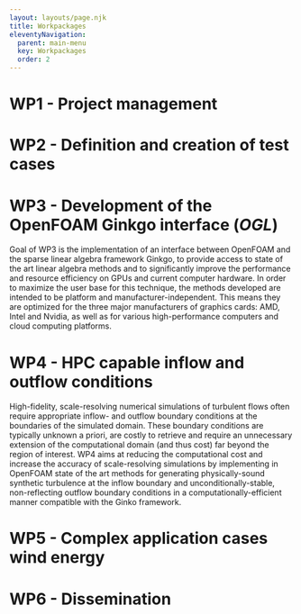 ```yaml
---
layout: layouts/page.njk
title: Workpackages
eleventyNavigation:
  parent: main-menu
  key: Workpackages
  order: 2
---
```


# **WP1** - Project management 
# **WP2** - Definition and creation of test cases 

# **WP3** - Development of the OpenFOAM Ginkgo interface (*OGL*) 
Goal of WP3 is the implementation of an interface between OpenFOAM and the
sparse linear algebra framework Ginkgo, to provide access to state of the art
linear algebra methods and to significantly improve the performance and resource
efficiency on GPUs and current computer hardware. In order to maximize the user
base for this technique, the methods developed are intended to be platform and
manufacturer-independent. This means they are optimized for the three major
manufacturers of graphics cards: AMD, Intel and Nvidia, as well as for various
high-performance computers and cloud computing platforms.

# **WP4** - HPC capable inflow and outflow conditions 
High-fidelity, scale-resolving numerical simulations of turbulent flows often require appropriate inflow- and outflow boundary conditions at the boundaries of the simulated domain. These boundary conditions are typically unknown a priori, are costly to retrieve and require an unnecessary extension of the computational domain (and thus cost) far beyond the region of interest. WP4 aims at reducing the computational cost and increase the accuracy of scale-resolving simulations by implementing in OpenFOAM state of the art methods for generating physically-sound synthetic turbulence at the inflow boundary and unconditionally-stable, non-reflecting outflow boundary conditions in a computationally-efficient manner compatible with the Ginko framework.

# **WP5** - Complex application cases wind energy 
# **WP6** - Dissemination 
